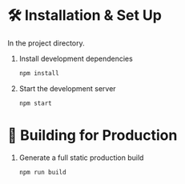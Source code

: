 # 🛠 Installation & Set Up

In the project directory.

1. Install development dependencies

   ```sh
   npm install
   ```

2. Start the development server

   ```sh
   npm start
   ```

# 🚀 Building for Production

1. Generate a full static production build

   ```sh
   npm run build
   ```

